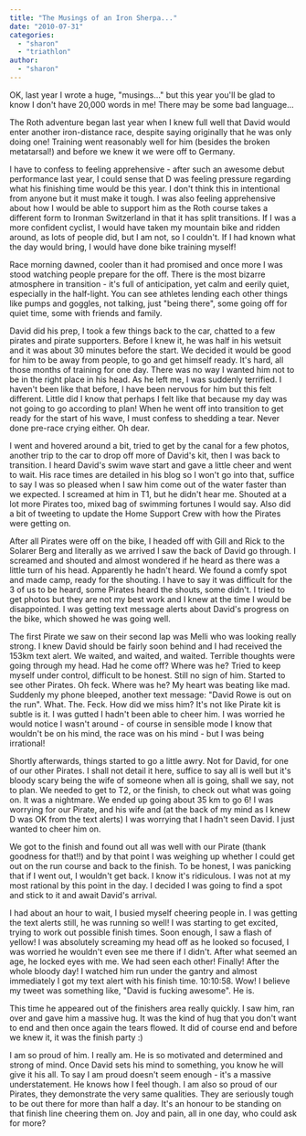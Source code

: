 ```yaml
---
title: "The Musings of an Iron Sherpa..."
date: "2010-07-31"
categories: 
  - "sharon"
  - "triathlon"
author: 
  - "sharon"
---
```


OK, last year I wrote a huge, "musings..." but this year you'll be glad to know I don't have 20,000 words in me! There may be some bad language...

The Roth adventure began last year when I knew full well that David would enter another iron-distance race, despite saying originally that he was only doing one! Training went reasonably well for him (besides the broken metatarsal!) and before we knew it we were off to Germany.

I have to confess to feeling apprehensive - after such an awesome debut performance last year, I could sense that D was feeling pressure regarding what his finishing time would be this year. I don't think this in intentional from anyone but it must make it tough. I was also feeling apprehensive about how I would be able to support him as the Roth course takes a different form to Ironman Switzerland in that it has split transitions. If I was a more confident cyclist, I would have taken my mountain bike and ridden around, as lots of people did, but I am not, so I couldn't. If I had known what the day would bring, I would have done bike training myself!

Race morning dawned, cooler than it had promised and once more I was stood watching people prepare for the off. There is the most bizarre atmosphere in transition - it's full of anticipation, yet calm and eerily quiet, especially in the half-light. You can see athletes lending each other things like pumps and goggles, not talking, just "being there", some going off for quiet time, some with friends and family.

David did his prep, I took a few things back to the car, chatted to a few pirates and pirate supporters. Before I knew it, he was half in his wetsuit and it was about 30 minutes before the start. We decided it would be good for him to be away from people, to go and get himself ready. It's hard, all those months of training for one day. There was no way I wanted him not to be in the right place in his head. As he left me, I was suddenly terrified. I haven't been like that before, I have been nervous for him but this felt different. Little did I know that perhaps I felt like that because my day was not going to go according to plan! When he went off into transition to get ready for the start of his wave, I must confess to shedding a tear. Never done pre-race crying either. Oh dear.

I went and hovered around a bit, tried to get by the canal for a few photos, another trip to the car to drop off more of David's kit, then I was back to transition. I heard David's swim wave start and gave a little cheer and went to wait. His race times are detailed in his blog so I won't go into that, suffice to say I was so pleased when I saw him come out of the water faster than we expected. I screamed at him in T1, but he didn't hear me. Shouted at a lot more Pirates too, mixed bag of swimming fortunes I would say. Also did a bit of tweeting to update the Home Support Crew with how the Pirates were getting on.

After all Pirates were off on the bike, I headed off with Gill and Rick to the Solarer Berg and literally as we arrived I saw the back of David go through. I screamed and shouted and almost wondered if he heard as there was a little turn of his head. Apparently he hadn't heard. We found a comfy spot and made camp, ready for the shouting. I have to say it was difficult for the 3 of us to be heard, some Pirates heard the shouts, some didn't. I tried to get photos but they are not my best work and I knew at the time I would be disappointed. I was getting text message alerts about David's progress on the bike, which showed he was going well.

The first Pirate we saw on their second lap was Melli who was looking really strong. I knew David should be fairly soon behind and I had received the 153km text alert. We waited, and waited, and waited. Terrible thoughts were going through my head. Had he come off? Where was he? Tried to keep myself under control, difficult to be honest. Still no sign of him. Started to see other Pirates. Oh feck. Where was he? My heart was beating like mad. Suddenly my phone bleeped, another text message: "David Rowe is out on the run". What. The. Feck. How did we miss him? It's not like Pirate kit is subtle is it. I was gutted I hadn't been able to cheer him. I was worried he would notice I wasn't around - of course in sensible mode I know that wouldn't be on his mind, the race was on his mind - but I was being irrational!

Shortly afterwards, things started to go a little awry. Not for David, for one of our other Pirates. I shall not detail it here, suffice to say all is well but it's bloody scary being the wife of someone when all is going, shall we say, not to plan. We needed to get to T2, or the finish, to check out what was going on. It was a nightmare. We ended up going about 35 km to go 6! I was worrying for our Pirate, and his wife and (at the back of my mind as I knew D was OK from the text alerts) I was worrying that I hadn't seen David. I just wanted to cheer him on.

We got to the finish and found out all was well with our Pirate (thank goodness for that!!) and by that point I was weighing up whether I could get out on the run course and back to the finish. To be honest, I was panicking that if I went out, I wouldn't get back. I know it's ridiculous. I was not at my most rational by this point in the day. I decided I was going to find a spot and stick to it and await David's arrival.

I had about an hour to wait, I busied myself cheering people in. I was getting the text alerts still, he was running so well! I was starting to get excited, trying to work out possible finish times. Soon enough, I saw a flash of yellow! I was absolutely screaming my head off as he looked so focused, I was worried he wouldn't even see me there if I didn't. After what seemed an age, he locked eyes with me. We had seen each other! Finally! After the whole bloody day! I watched him run under the gantry and almost immediately I got my text alert with his finish time. 10:10:58. Wow! I believe my tweet was something like, "David is fucking awesome". He is.

This time he appeared out of the finishers area really quickly. I saw him, ran over and gave him a massive hug. It was the kind of hug that you don't want to end and then once again the tears flowed. It did of course end and before we knew it, it was the finish party :)

I am so proud of him. I really am. He is so motivated and determined and strong of mind. Once David sets his mind to something, you know he will give it his all. To say I am proud doesn't seem enough - it's a massive understatement. He knows how I feel though. I am also so proud of our Pirates, they demonstrate the very same qualities. They are seriously tough to be out there for more than half a day. It's an honour to be standing on that finish line cheering them on. Joy and pain, all in one day, who could ask for more?
